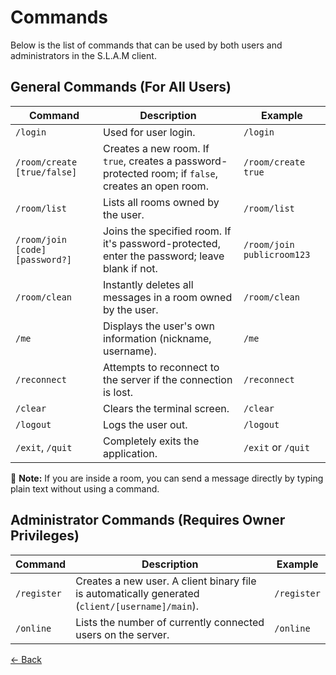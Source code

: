 # Commands

Below is the list of commands that can be used by both users and administrators in the S.L.A.M client.

## General Commands (For All Users)

| Command                         | Description                                                                                         | Example                    |
| ------------------------------- | --------------------------------------------------------------------------------------------------- | -------------------------- |
| `/login`                        | Used for user login.                                                                                | `/login`                   |
| `/room/create [true/false]`     | Creates a new room. If `true`, creates a password-protected room; if `false`, creates an open room. | `/room/create true`        |
| `/room/list`                    | Lists all rooms owned by the user.                                                                  | `/room/list`               |
| `/room/join [code] [password?]` | Joins the specified room. If it's password-protected, enter the password; leave blank if not.       | `/room/join publicroom123` |
| `/room/clean`                   | Instantly deletes all messages in a room owned by the user.                                         | `/room/clean`              |
| `/me`                           | Displays the user's own information (nickname, username).                                           | `/me`                      |
| `/reconnect`                    | Attempts to reconnect to the server if the connection is lost.                                      | `/reconnect`               |
| `/clear`                        | Clears the terminal screen.                                                                         | `/clear`                   |
| `/logout`                       | Logs the user out.                                                                                  | `/logout`                  |
| `/exit`, `/quit`                | Completely exits the application.                                                                   | `/exit` or `/quit`         |

💬 **Note:** If you are inside a room, you can send a message directly by typing plain text without using a command.

## Administrator Commands (Requires Owner Privileges)

| Command     | Description                                                                                     | Example     |
| ----------- | ----------------------------------------------------------------------------------------------- | ----------- |
| `/register` | Creates a new user. A client binary file is automatically generated (`client/[username]/main`). | `/register` |
| `/online`   | Lists the number of currently connected users on the server.                                    | `/online`   |

[← Back](docs/en/02_features.md)
